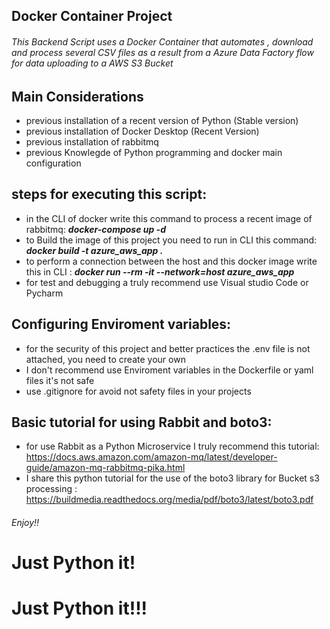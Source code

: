 ## Docker Container Project

###### This Backend Script uses a Docker Container that automates , download and process several CSV files as a result  from a Azure Data Factory flow for data uploading to a AWS S3 Bucket


## Main Considerations
* previous installation of a recent version of Python (Stable version)
* previous installation of Docker Desktop (Recent Version)
* previous installation of rabbitmq
* previous Knowlegde of Python programming and docker main configuration


## steps for executing this script:

* in the CLI of docker write this command to process a recent image of rabbitmq: **_docker-compose up -d_**
* to Build the image of this project you need to run in CLI this command: **_docker build -t azure_aws_app ._**
* to perform a connection between the host and this docker image write this in CLI : **_docker run --rm -it --network=host azure_aws_app_**
* for test and debugging a truly recommend use Visual studio Code or Pycharm

## Configuring Enviroment variables:

* for the security of this project and better practices the .env file is not attached, you need to create your own
* I don't recommend use Enviroment variables in the Dockerfile or yaml files it's not safe
* use .gitignore for avoid not safety files in your projects


## Basic tutorial for using Rabbit and boto3:

* for use Rabbit as a Python Microservice I truly recommend this tutorial: https://docs.aws.amazon.com/amazon-mq/latest/developer-guide/amazon-mq-rabbitmq-pika.html
* I share this python tutorial for the use of the boto3 library for Bucket s3 processing : https://buildmedia.readthedocs.org/media/pdf/boto3/latest/boto3.pdf


###### Enjoy!!
# Just Python it!

# Just Python it!!!





